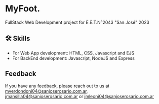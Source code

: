 
# MyFoot. 

FullStack Web Development project for E.E.T.N°2043 "San José" 2023

## 🛠 Skills

- For Web App development: HTML, CSS, Javascript and EJS
- For BackEnd development: Javascript, NodeJS and Express


## Feedback

If you have any feedback, please reach out to us at mverdondoni04@sanjoserosario.com.ar, jmansilla04@sanjoserosario.com.ar or jmleoni04@sanjoserosario.com.ar
